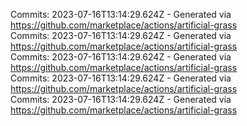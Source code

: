Commits: 2023-07-16T13:14:29.624Z - Generated via https://github.com/marketplace/actions/artificial-grass
<br>
Commits: 2023-07-16T13:14:29.624Z - Generated via https://github.com/marketplace/actions/artificial-grass
<br>
Commits: 2023-07-16T13:14:29.624Z - Generated via https://github.com/marketplace/actions/artificial-grass
<br>
Commits: 2023-07-16T13:14:29.624Z - Generated via https://github.com/marketplace/actions/artificial-grass
<br>
Commits: 2023-07-16T13:14:29.624Z - Generated via https://github.com/marketplace/actions/artificial-grass
<br>
